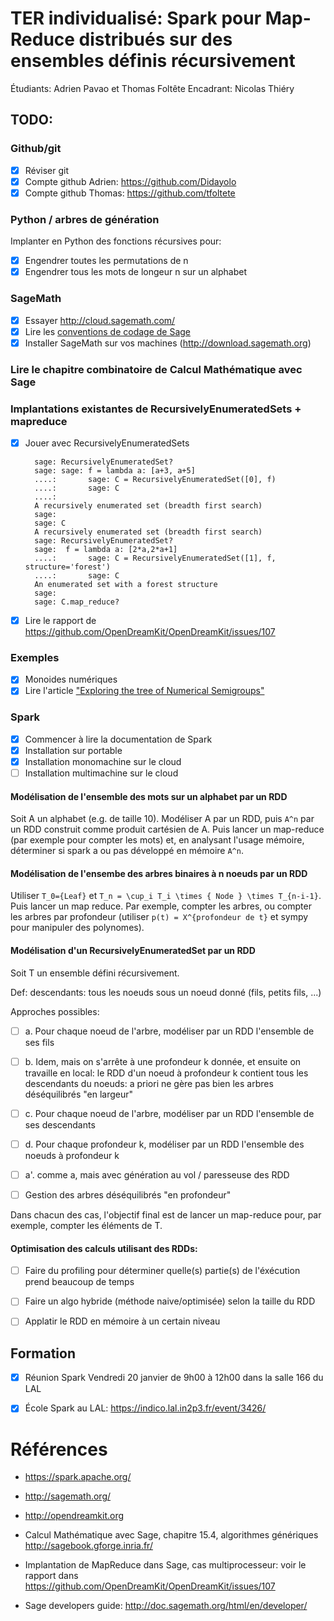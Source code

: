# TER individualisé: Spark pour Map-Reduce distribués sur des ensembles définis récursivement

Étudiants: Adrien Pavao et Thomas Foltête
Encadrant: Nicolas Thiéry

## TODO:

### Github/git

- [X] Réviser git
- [X] Compte github Adrien: https://github.com/Didayolo
- [X] Compte github Thomas: https://github.com/tfoltete

### Python / arbres de génération

Implanter en Python des fonctions récursives pour:

- [x] Engendrer toutes les permutations de n
- [x] Engendrer tous les mots de longeur n sur un alphabet

### SageMath

- [x] Essayer http://cloud.sagemath.com/
- [x] Lire les [conventions de codage de Sage](http://doc.sagemath.org/html/en/developer/#writing-code-for-sage)
- [x] Installer SageMath sur vos machines (http://download.sagemath.org)

### Lire le chapitre combinatoire de Calcul Mathématique avec Sage

### Implantations existantes de RecursivelyEnumeratedSets + mapreduce

- [x] Jouer avec RecursivelyEnumeratedSets

        sage: RecursivelyEnumeratedSet?
        sage: sage: f = lambda a: [a+3, a+5]
        ....:       sage: C = RecursivelyEnumeratedSet([0], f)
        ....:       sage: C
        ....: 
        A recursively enumerated set (breadth first search)
        sage: 
        sage: C
        A recursively enumerated set (breadth first search)
        sage: RecursivelyEnumeratedSet?
        sage:  f = lambda a: [2*a,2*a+1]
        ....:       sage: C = RecursivelyEnumeratedSet([1], f, structure='forest')
        ....:       sage: C
        An enumerated set with a forest structure
        sage: 
        sage: C.map_reduce?

- [x] Lire le rapport de https://github.com/OpenDreamKit/OpenDreamKit/issues/107

### Exemples

- [x] Monoides numériques
- [x] Lire l'article ["Exploring the tree of Numerical Semigroups"](https://arxiv.org/find/all/1/all:+AND+Hivert+Fromentin/0/1/0/all/0/1)

### Spark

- [x] Commencer à lire la documentation de Spark
- [X] Installation sur portable
- [X] Installation monomachine sur le cloud
- [ ] Installation multimachine sur le cloud

#### Modélisation de l'ensemble des mots sur un alphabet par un RDD

Soit A un alphabet (e.g. de taille 10).
Modéliser A par un RDD, puis `A^n` par un RDD construit comme produit cartésien de A.
Puis lancer un map-reduce (par exemple pour compter les mots) et, en analysant l'usage mémoire,
déterminer si spark a ou pas développé en mémoire `A^n`.

#### Modélisation de l'ensembe des arbres binaires à n noeuds par un RDD

Utiliser `T_0={Leaf}` et `T_n = \cup_i T_i \times { Node } \times T_{n-i-1}`.
Puis lancer un map reduce. Par exemple, compter les arbres, ou compter les arbres par profondeur
(utiliser `p(t) = X^{profondeur de t}` et sympy pour manipuler des polynomes).

#### Modélisation d'un RecursivelyEnumeratedSet par un RDD

Soit T un ensemble défini récursivement.

Def: descendants: tous les noeuds sous un noeud donné (fils, petits fils, ...)

Approches possibles:
- [ ] a. Pour chaque noeud de l'arbre, modéliser par un RDD l'ensemble de ses fils
- [ ] b. Idem, mais on s'arrête à une profondeur k donnée, et ensuite on travaille en local: le RDD d'un noeud à profondeur k contient tous les descendants du noeuds: a priori ne gère pas bien les arbres déséquilibrés "en largeur"
- [ ] c. Pour chaque noeud de l'arbre, modéliser par un RDD l'ensemble de ses descendants
- [ ] d. Pour chaque profondeur k, modéliser par un RDD l'ensemble des noeuds à profondeur k

- [ ] a'. comme a, mais avec génération au vol / paresseuse des RDD

- [ ] Gestion des arbres déséquilibrés "en profondeur"

Dans chacun des cas, l'objectif final est de lancer un map-reduce pour, par exemple, 
compter les éléments de T.

#### Optimisation des calculs utilisant des RDDs:
- [ ] Faire du profiling pour déterminer quelle(s) partie(s) de l'éxécution prend beaucoup de temps
- [ ] Faire un algo hybride (méthode naive/optimisée) selon la taille du RDD
- [ ] Applatir le RDD en mémoire à un certain niveau


## Formation

- [X] Réunion Spark
      Vendredi 20 janvier de 9h00 à 12h00 dans la salle 166 du LAL
- [x] École Spark au LAL: https://indico.lal.in2p3.fr/event/3426/



# Références

- https://spark.apache.org/
- http://sagemath.org/
- http://opendreamkit.org
- Calcul Mathématique avec Sage, chapitre 15.4, algorithmes génériques  http://sagebook.gforge.inria.fr/
- Implantation de MapReduce dans Sage, cas multiprocesseur: voir le rapport dans https://github.com/OpenDreamKit/OpenDreamKit/issues/107

- Sage developers guide: http://doc.sagemath.org/html/en/developer/
